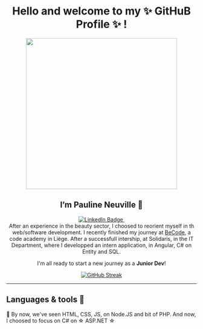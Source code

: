 
<h1 align="center">Hello and welcome to my ✨ GitHuB Profile ✨ ! </h1>

<div id="header" align="center">
  <img src="https://media.giphy.com/media/WIQ0N0OUvei1OW1h9Z/giphy.gif" width="400"/>
</div>

<h2 align="center">I’m <b>Pauline Neuville</b> 👋</h2>

<div id="badges" align="center">
  <a href="https://www.linkedin.com/in/pauline-n-871107141/">
    <img src="https://img.shields.io/badge/LinkedIn-blue?style=for-the-badge&logo=linkedin&logoColor=white" alt="LinkedIn Badge"/>
  </a>
  <img src="https://komarev.com/ghpvc/?username=PaulineNvle&style=flat-square&color=blue" alt=""/>
</div>

<div align="center">
  After an experience in the beauty sector, I choosed to reorient myself in th web/software development.
  I recently finished my journey at <a href="https://becode.org">BeCode</a>, a code academy in Liège.
  After a successfull intership, at Solidaris, in the IT Department, where I developped an intern application, in Angular, C# on Entity and SQL.

  
  I'm all ready to start a new journey as a <b>Junior Dev</b>!
</div>
<div align="center">
<a href="https://git.io/streak-stats"><img src="https://github-readme-streak-stats.herokuapp.com?        user=PaulineNvle&theme=highcontrast&hide_border=true&background=45%2CEB0070%2CEB2AD8&ring=EBD9EA&fire=FFC314&currStreakLabel=000000&sideLabels=000000&dates=14016E&currStreakNum=000000" alt="GitHub Streak" /></a>
</div>




----

 

##  Languages & tools 🧰

👀 By now, we've seen HTML, CSS, JS, on Node.JS and bit of PHP. And now, I choosed to focus on C# on ☆ ASP.NET ☆ 

